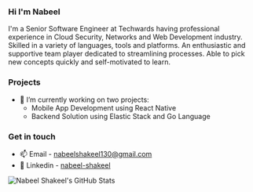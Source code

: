 ### Hi I'm Nabeel

I'm a Senior Software Engineer at Techwards having professional experience in Cloud Security, Networks and Web Development industry. Skilled in a variety of languages, tools and platforms. An enthusiastic and supportive team player dedicated to streamlining processes. Able to pick new concepts quickly and self-motivated to learn.

### Projects
- 🔭 I’m currently working on two projects:
  - Mobile App Development using React Native
  - Backend Solution using Elastic Stack and Go Language


### Get in touch
- :mailbox:  Email - nabeelshakeel130@gmail.com
- :penguin:  Linkedin - [nabeel-shakeel](https://www.linkedin.com/in/nabeel-shakeel-100941118/)

![Nabeel Shakeel's GitHub Stats](https://github-readme-stats.vercel.app/api?username=nabeel-shakeel&show_icons=true&hide_border=true)


